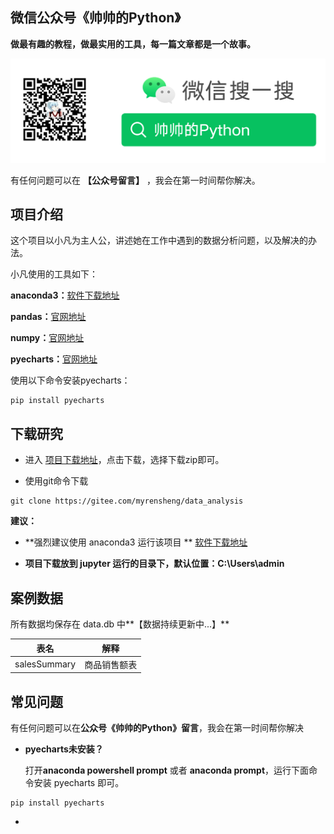 ## 微信公众号《帅帅的Python》

**做最有趣的教程，做最实用的工具，每一篇文章都是一个故事。**

![帅帅的Python](./sspython.png)

有任何问题可以在 **【公众号留言】** ，我会在第一时间帮你解决。

## 项目介绍

这个项目以小凡为主人公，讲述她在工作中遇到的数据分析问题，以及解决的办法。

小凡使用的工具如下：

**anaconda3：**[软件下载地址](https://mirrors.tuna.tsinghua.edu.cn/anaconda/archive/)

**pandas：**[官网地址](https://pandas.pydata.org/docs/user_guide/index.html)

**numpy：**[官网地址](https://numpy.org/doc/stable/user/index.html)

**pyecharts：**[官网地址](https://gallery.pyecharts.org/#/README)

使用以下命令安装pyecharts：

```shell
pip install pyecharts
```

## 下载研究

- 进入 [项目下载地址](https://gitee.com/myrensheng/data_analysis)，点击下载，选择下载zip即可。

- 使用git命令下载


```shell
git clone https://gitee.com/myrensheng/data_analysis
```

**建议：**

- **强烈建议使用 anaconda3 运行该项目  ** [软件下载地址](https://mirrors.tuna.tsinghua.edu.cn/anaconda/archive/)

- **项目下载放到 jupyter 运行的目录下，默认位置：C:\Users\admin**

  

## 案例数据

所有数据均保存在 data.db 中**【数据持续更新中...】**

| 表名         | 解释         |
| ------------ | ------------ |
| salesSummary | 商品销售额表 |



## 常见问题

有任何问题可以在**公众号《帅帅的Python》留言**，我会在第一时间帮你解决

- **pyecharts未安装？**

  打开**anaconda powershell prompt** 或者 **anaconda prompt**，运行下面命令安装 pyecharts 即可。

```shell
pip install pyecharts
```

- 
